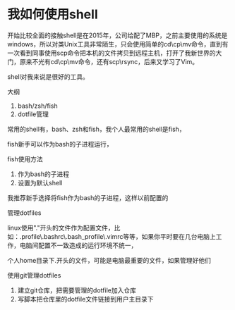 # 我如何使用shell

开始比较全面的接触shell是在2015年，公司给配了MBP，之前主要使用的系统是windows，所以对类Unix工具非常陌生，只会使用简单的cd\cp\mv命令，直到有一次看到同事使用scp命令把本机的文件拷贝到远程主机，打开了我新世界的大门，原来不光有cd\cp\mv命令，还有scp\rsync，后来又学习了Vim。

shell对我来说是很好的工具。

大纲

1. bash/zsh/fish
2. dotfile管理





常用的shell有，bash、zsh和fish，我个人最常用的shell是fish，

fish新手可以作为bash的子进程运行，

fish使用方法

1. 作为bash的子进程
2. 设置为默认shell

我推荐新手选择将fish作为bash的子进程，这样以前配置的

管理dotfiles

linux使用"."开头的文件作为配置文件，比如：.profile\\.bashrc\\.bash_profile\\.vimrc等等，如果你平时要在几台电脑上工作，电脑间配置不一致造成的运行环境不统一，

个人home目录下.开头的文件，可能是电脑最重要的文件，如果管理好他们

使用git管理dotfiles

1. 建立git仓库，把需要管理的dotfile加入仓库
2. 写脚本把仓库里的dotfile文件链接到用户主目录下


